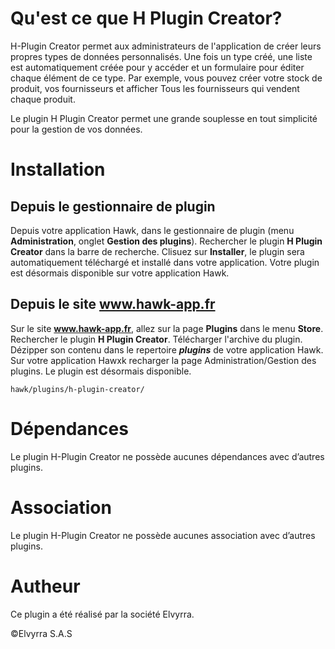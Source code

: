 # Qu'est ce que H Plugin Creator?

H-Plugin Creator permet aux administrateurs de l'application de créer leurs propres types de données personnalisés. Une fois un type créé, une liste est automatiquement créée pour y accéder et un formulaire pour éditer chaque élément de ce type.
Par exemple, vous pouvez créer votre stock de produit, vos fournisseurs et afficher Tous les fournisseurs qui vendent chaque produit.

Le plugin H Plugin Creator permet une grande souplesse en tout simplicité pour la gestion de vos données.

# Installation

## Depuis le gestionnaire de plugin

Depuis votre application Hawk, dans le gestionnaire de plugin (menu <b>Administration</b>, onglet <b>Gestion des plugins</b>). Rechercher le plugin <b>H Plugin Creator</b> dans la barre de recherche. Clisuez sur <b>Installer</b>, le plugin sera automatiquement téléchargé et installé dans votre application. Votre plugin est désormais disponible sur votre application Hawk.

## Depuis le site www.hawk-app.fr
	
Sur le site <b><a href="http://www.hawk-app.fr" target="_blank">www.hawk-app.fr</a></b>, allez sur la page <b>Plugins</b> dans le menu <b>Store</b>. Rechercher le plugin <b>H Plugin Creator</b>. Télécharger l'archive du plugin. Dézipper son contenu dans le repertoire <b><i>plugins</i></b> de votre application Hawk. Sur votre application Hawxk recharger la page Administration/Gestion des plugins. Le plugin est désormais disponible.

	hawk/plugins/h-plugin-creator/

# Dépendances

Le plugin H-Plugin Creator ne possède aucunes dépendances avec d’autres plugins.

# Association

Le plugin H-Plugin Creator ne possède aucunes association avec d’autres plugins.

# Autheur

Ce plugin a été réalisé par la société Elvyrra.

©Elvyrra S.A.S